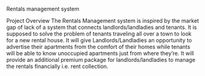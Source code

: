 Rentals management system

Project Overview 
The Rentals Management system is inspired by the market gap of lack of a system that connects landlords/landladies and tenants. It is supposed to solve the problem of tenants traveling all over a town to look for a  new rental house. It will give Landlords/Landladies an opportunity to advertise their apartments from the comfort of their homes while tenants will be able to know unoccupied apartments just from where they’re. It will provide an additional premium package for landlords/landladies to manage the rentals financially i.e. rent collection.

